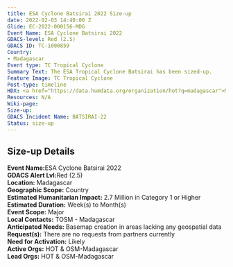 ```yaml
---
title: ESA Cyclone Batsirai 2022 Size-up
date: 2022-02-03 14:40:00 Z
Glide: EC-2022-000156-MDG
Event Name: ESA Cyclone Batsirai 2022
GDACS-level: Red (2.5)
GDACS ID: TC-1000859
Country:
- Madagascar
Event type: TC Tropical Cyclone
Summary Text: The ESA Tropical Cyclone Batsirai has been sized-up.
Feature Image: TC Tropical Cyclone
Post-type: timeline
HDX: <a href="https://data.humdata.org/organization/hot?q=madagascar">Madagascar</a>
Resources: N/A
Wiki-page: 
Size-up: 
GDACS Incident Name: BATSIRAI-22
Status: size-up
---
```


<h2>Size-up Details</h2>

<strong>Event Name:</strong>ESA Cyclone Batsirai 2022<br>
<strong>GDACS Alert Lvl:</strong>Red (2.5)<br>
<strong>Location:</strong> Madagascar<br>
<strong>Geographic Scope:</strong> Country<br>
<strong>Estimated Humanitarian Impact:</strong> 2.7 Million in Category 1 or Higher
<br>
<strong>Estimated Duration:</strong> Week(s) to Month(s)<br>
<strong>Event Scope:</strong> Major<br>
<strong>Local Contacts:</strong> TOSM - Madagascar<br>
<strong>Anticipated Needs:</strong> Basemap creation in areas lacking any geospatial data<br>
<strong>Request(s):</strong> There are no requests from partners currently<br>
<strong>Need for Activation:</strong> Likely<br>
<strong>Active Orgs:</strong> HOT & OSM-Madagascar <br>
<strong>Lead Orgs:</strong> HOT & OSM-Madagascar <br>
